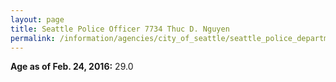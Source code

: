 ```yaml
---
layout: page
title: Seattle Police Officer 7734 Thuc D. Nguyen
permalink: /information/agencies/city_of_seattle/seattle_police_department/copbook/7734/
---
```


**Age as of Feb. 24, 2016:** 29.0

